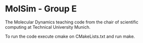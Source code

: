 MolSim - Group E
===

The Molecular Dynamics teaching code from the chair of scientific computing at Technical University Munich.

To run the code execute cmake on CMakeLists.txt and run make.


